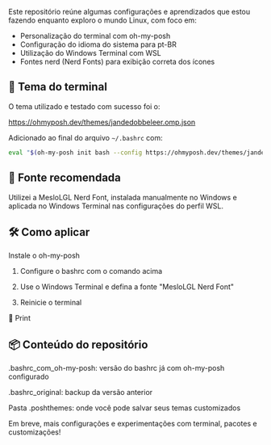 
Este repositório reúne algumas configurações e aprendizados que estou fazendo enquanto exploro o mundo Linux, com foco em:

- Personalização do terminal com oh-my-posh
- Configuração do idioma do sistema para pt-BR
- Utilização do Windows Terminal com WSL
- Fontes nerd (Nerd Fonts) para exibição correta dos ícones

## 🌈 Tema do terminal

O tema utilizado e testado com sucesso foi o:

https://ohmyposh.dev/themes/jandedobbeleer.omp.json


Adicionado ao final do arquivo `~/.bashrc` com:

```bash
eval "$(oh-my-posh init bash --config https://ohmyposh.dev/themes/jandedobbeleer.omp.json)"
```

## 🔡 Fonte recomendada

Utilizei a MesloLGL Nerd Font, instalada manualmente no Windows e aplicada no Windows Terminal nas configurações do perfil WSL.

## 🛠️ Como aplicar

Instale o oh-my-posh

1. Configure o bashrc com o comando acima

2. Use o Windows Terminal e defina a fonte "MesloLGL Nerd Font"

3. Reinicie o terminal

📸 Print

## 📦 Conteúdo do repositório

.bashrc_com_oh-my-posh: versão do bashrc já com oh-my-posh configurado

.bashrc_original: backup da versão anterior

Pasta .poshthemes: onde você pode salvar seus temas customizados

Em breve, mais configurações e experimentações com terminal, pacotes e customizações!
